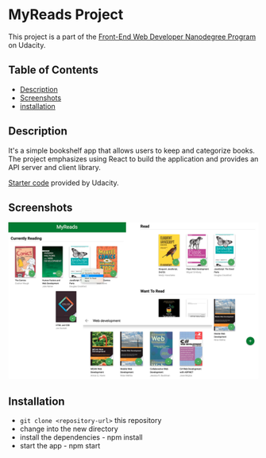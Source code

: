# MyReads Project

This project is a part of the [Front-End Web Developer Nanodegree Program](https://eu.udacity.com/course/front-end-web-developer-nanodegree--nd001) on Udacity.

## Table of Contents

* [Description](#description)
* [Screenshots](#screenshots)
* [installation](#installation)

## Description
  It's a simple bookshelf app that allows users to keep and categorize books. The project emphasizes using React to build the application and provides an API server and client library.

  [Starter code](https://github.com/udacity/reactnd-project-myreads-starter) provided by Udacity.

## Screenshots
  <img src="https://github.com/mouseProgrammouse/reactnd-project-myreads-starter/blob/master/src/screenshots/project_screenshots.png?raw=true" width="740"/>

## Installation

* `git clone <repository-url>` this repository
* change into the new directory
* install the dependencies - npm install
* start the app - npm start

